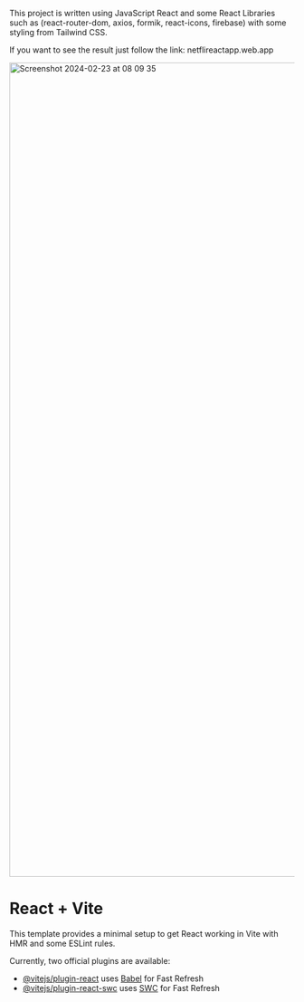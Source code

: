 This project is written using JavaScript React and some React Libraries such as (react-router-dom, axios, formik, react-icons, firebase) with some styling from Tailwind CSS. 

If you want to see the result just follow the link: netflireactapp.web.app

<img width="1438" alt="Screenshot 2024-02-23 at 08 09 35" src="https://github.com/unterbratka14/Netflix-Clone/assets/137570529/a28b24c5-5450-4490-b245-169397c5b20e">


# React + Vite

This template provides a minimal setup to get React working in Vite with HMR and some ESLint rules.

Currently, two official plugins are available:

- [@vitejs/plugin-react](https://github.com/vitejs/vite-plugin-react/blob/main/packages/plugin-react/README.md) uses [Babel](https://babeljs.io/) for Fast Refresh
- [@vitejs/plugin-react-swc](https://github.com/vitejs/vite-plugin-react-swc) uses [SWC](https://swc.rs/) for Fast Refresh
